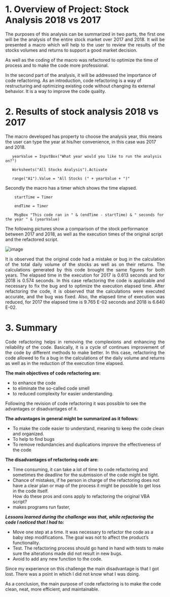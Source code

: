 
# 1.	Overview of Project: Stock Analysis 2018 vs 2017

<p align="justify"> The purposes of this analysis can be summarized in two parts, the first one will be the analysis of the entire stock market over 2017 and 2018. It will be presented a macro which will help to the user to review the results of the stocks volumes and returns to support a good market decision. 
 
As well as the coding of the macro was refactored to optimize the time of process and to make the code more professional.  
 
In the second part of the analysis, it will be addressed the importance of code refactoring. As an introduction, code refactoring is a way of restructuring and optimizing existing code without changing its external behavior. It is a way to improve the code quality. 

# 2.	Results of stock analysis 2018 vs 2017

 The macro developed has property to choose the analysis year, this means the user can type the year at his/her convenience, in this case was 2017 and 2018. 

       yearValue = InputBox("What year would you like to run the analysis on?")

       Worksheets("All Stocks Analysis").Activate

       range("A1").Value = "All Stocks (" + yearValue + ")"

Secondly the macro has a timer which shows the time elapsed.  
 
        startTime = Timer

        endTime = Timer

        MsgBox "This code ran in " & (endTime - startTime) & " seconds for the year " & (yearValue)


The following pictures show a comparison of the stock performance between 2017 and 2018, as well as the execution times of the original script and the refactored script.
 
 ![image](https://user-images.githubusercontent.com/95872614/149551479-13cc8a9d-400c-494d-bc03-c890ef45c912.png)

<p align="justify"> It is observed that the original code had a mistake or bug in the calculation of the total daily volume of the stocks as well as on their returns. The calculations generated by this code brought the same figures for both years. The elapsed time in the execution for 2017 is 0.613 seconds and for 2018 is 0.574 seconds. 
In this case refactoring the code is applicable and necessary to fix the bug and to optimize the execution elapsed time. After refactoring the code, it is observed that the calculations were executed accurate, and the bug was fixed. Also, the elapsed time of execution was reduced, for 2017 the elapsed time is 9.765 E-02 seconds and 2018 is 6.640 E-02.
 

# 3.	Summary
 
<p align="justify"> Code refactoring helps in removing the complexions and enhancing the reliability of the code. Basically, it is a cycle of continues improvement of the code by different methods to make better. In this case, refactoring the code allowed to fix a bug in the calculations of the daily volume and returns as well as in the reduction of the execution time elapsed. 

**The main objectives of code refactoring are:**
 
-	to enhance the code
-	to eliminate the so-called code smell 
-	to reduced complexity for easier understanding. 

Following the revision of code refactoring it was possible to see the advantages or disadvantages of it. 
 
 **The advantages in general might be summarized as it follows:**
 
-	To make the code easier to understand, meaning to keep the code clean and organized. 
-	To help to find bugs
-	To remove redundancies and duplications improve the effectiveness of the code

**The disadvantages of refactoring code are:**
 
- Time consuming, it can take a lot of time to code refactoring and sometimes the deadline for the submission of the code might be tight.  
- Chance of mistakes, if he person in charge of the refactoring does not have a clear plan or map of the process it might be possible to get loss in the code itself.  
How do these pros and cons apply to refactoring the original VBA script?
-	makes programs run faster,

***Lessons learned during the challenge was that, while refactoring the code I noticed that I had to:***

- Move one step at a time. It was necessary to refactor the code as a baby step modifications. The goal was not to affect the product’s functionality.
- Test. The refactoring process should go hand in hand with tests to make sure the alterations made did not result in new bugs.
- Avoid to add any new function to the code. 
 
Since my experience on this challenge the main disadvantage is that I got lost. There was a point in which I did not know what I was doing. 

As a conclusion, the main purpose of code refactoring is to make the code clean, neat, more efficient, and maintainable.
